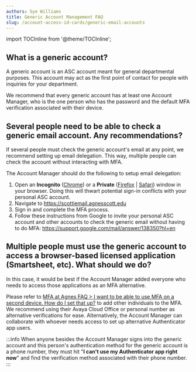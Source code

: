 ```yaml
---
authors: Sye Williams
title: Generic Account Management FAQ
slug: /account-access-id-cards/generic-email-accounts
---
```


import TOCInline from '@theme/TOCInline';  

<TOCInline toc={toc} />

## What is a generic account?

A generic account is an ASC account meant for general departmental purposes. This account may act as the first point of contact for people with inquiries for your department. 

We recommend that every generic account has at least one Account Manager, who is the one person who has the password and the default MFA verification associated with their device. 
## Several people need to be able to check a generic email account. Any recommendations? 

If several people must check the generic account's email at any point, we recommend setting up email delegation. This way, multiple people can check the account without interacting with MFA. 

The Account Manager should do the following to setup email delegation:
1. Open an **Incognito** ([Chrome](https://support.google.com/chrome/answer/95464?hl=EN&co=GENIE.Platform%3DDesktop)) or a **Private** ([Firefox](https://support.mozilla.org/en-US/kb/private-browsing-use-firefox-without-history#w_how-do-i-open-a-new-private-window) | [Safari](https://support.apple.com/guide/safari/browse-privately-ibrw1069/mac)) window in your browser. Doing this will thwart potential sign-in conflicts with your personal ASC account. 
2. Navigate to https://scottiemail.agnesscott.edu 
3. Sign in and complete the MFA process.
4. Follow these instructions from Google to invite your personal ASC account and other accounts to check the generic email without having to do MFA: https://support.google.com/mail/answer/138350?hl=en

## Multiple people must use the generic account to access a browser-based licensed application (Smartsheet, etc). What should we do?

In this case, it would be best if the Account Manager added everyone who needs to access those applications as an MFA alternative. 

Please refer to [MFA at Agnes FAQ > I want to be able to use MFA on a second device. How do I set that up?](https://asc-testsite2.netlify.app/docs/account-access-id-cards/MFA#i-want-to-be-able-to-use-mfa-on-a-second-device-how-do-i-set-that-up) to add other individuals to the MFA. We recommend using their Avaya Cloud Office or personal number as alternative verifications for ease. Alternatively, the Account Manager can collaborate with whoever needs access to set up alternative Authenticator app users.

:::info
When anyone besides the Account Manager signs into the generic account and this person's authentication method for the generic account is a phone number, they must hit "**I can't use my Authenticator app right now**" and find the verification method associated with their phone number. 
:::

